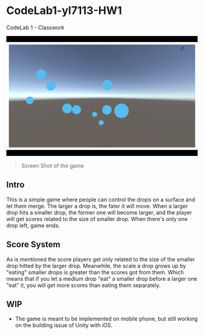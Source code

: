 # CodeLab1-yl7113-HW1
CodeLab 1 - Classwork

![Screen Shot](./ScreenShot.png) 
> Screen Shot of the game

## Intro
This is a simple game where people can control the drops on a surface and let them merge. The larger a drop is, the fater it will move. When a larger drop hits a smaller drop, the former one will become larger, and the player will get scores related to the size of smaller drop. When there's only one drop left, game ends.

## Score System
As is mentioned the score players get only related to the size of the smaller drop hitted by the larger drop. Meanwhile, the scale a drop grows up by "eating" smaller drops is greater than the scores got from them. Which means that if you let a medium drop "eat" a smaller drop before a larger one "eat" it, you will get more scores than eating them separately.

## WIP
- The game is meant to be implemented on mobile phone, but still working on the building issue of Unity with iOS.
